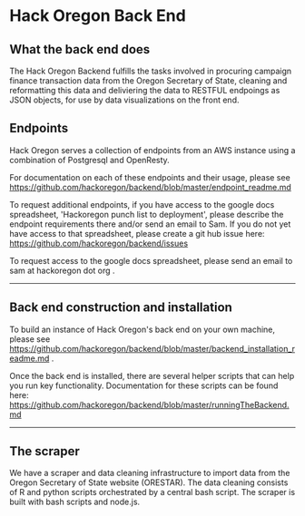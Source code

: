 Hack Oregon Back End
=================
What the back end does
----------------------------------------------
The Hack Oregon Backend fulfills the tasks involved in procuring campaign finance transaction data from the Oregon Secretary of State, cleaning and reformatting this data and deliviering the data to RESTFUL endpoings as JSON objects, for use by data visualizations on the front end. 

Endpoints
----------------------------------------------

Hack Oregon serves a collection of endpoints from an AWS instance using a combination of Postgresql and OpenResty.

For documentation on each of these endpoints and their usage, please see https://github.com/hackoregon/backend/blob/master/endpoint_readme.md

To request additional endpoints, if you have access to the google docs spreadsheet, 'Hackoregon punch list to deployment', please describe the endpoint requirements there and/or send an email to Sam. If you do not yet have access to that spreadsheet, please create a git hub issue here: https://github.com/hackoregon/backend/issues

To request access to the google docs spreadsheet, please send an email to sam at hackoregon dot org  . 

----------------------------------------------
Back end construction and installation
----------------------------------------------
To build an instance of Hack Oregon's back end on your own machine, please see https://github.com/hackoregon/backend/blob/master/backend_installation_readme.md . 

Once the back end is installed, there are several helper scripts that can help you run key functionality. 
Documentation for these scripts can be found here:
https://github.com/hackoregon/backend/blob/master/runningTheBackend.md


----------------------------------------------
The scraper
----------------------------------------------
We have a scraper and data cleaning infrastructure to import data from the Oregon Secretary of State website (ORESTAR). The data cleaning consists of R and python scripts orchestrated by a central bash script. The scraper is built with bash scripts and node.js.

